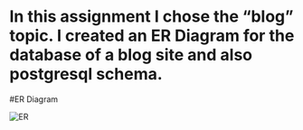 # In this assignment I chose the “blog” topic. I created an ER Diagram for the database of a blog site and also postgresql schema.

#ER Diagram

![ER](SScreen%20Shot%202020-12-27%20at%205.33.13%20PM.png?raw=true)


